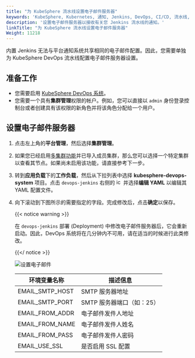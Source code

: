 ```yaml
---
title: "为 KubeSphere 流水线设置电子邮件服务器"
keywords: 'KubeSphere, Kubernetes, 通知, Jenkins, DevOps, CI/CD, 流水线, 电子邮件服务器'
description: '设置电子邮件服务器以接收有关您 Jenkins 流水线的通知。'
linkTitle: "为 KubeSphere 流水线设置电子邮件服务器"
Weight: 11218
---
```



内置 Jenkins 无法与平台通知系统共享相同的电子邮件配置。因此，您需要单独为 KubeSphere DevOps 流水线配置电子邮件服务器设置。

## 准备工作

- 您需要启用 [KubeSphere DevOps 系统](../../../../pluggable-components/devops/)。
- 您需要一个具有**集群管理**权限的帐户。例如，您可以直接以 `admin` 身份登录控制台或者创建具有该权限的新角色并将该角色分配给一个用户。

## 设置电子邮件服务器

1. 点击左上角的**平台管理**，然后选择**集群管理**。

2. 如果您已经启用[多集群功能](../../../../multicluster-management/)并已导入成员集群，那么您可以选择一个特定集群以查看其节点。如果尚未启用该功能，请直接参考下一步。

3. 转到**应用负载**下的**工作负载**，然后从下拉列表中选择 **kubesphere-devops-system** 项目。点击 `devops-jenkins` 右侧的 <img src="/images/docs/v3.x/common-icons/three-dots.png" height="15" alt="icon" /> 并选择**编辑 YAML** 以编辑其 YAML 配置文件。

4. 向下滚动到下图所示的需要指定的字段。完成修改后，点击**确定**以保存。

   {{< notice warning >}}

   在 `devops-jenkins` 部署 (Deployment) 中修改电子邮件服务器后，它会重新启动。因此，DevOps 系统将在几分钟内不可用，请在适当的时候进行此类修改。

   {{</ notice >}}

   ![设置电子邮件](/images/docs/v3.x/zh-cn/devops-user-guide/use-devops/set-email-server-for-kubesphere-pipelines/set-jenkins-email.png)

   | 环境变量名称      | 描述信息                  |
   | ----------------- | ------------------------- |
   | EMAIL\_SMTP\_HOST | SMTP 服务器地址           |
   | EMAIL\_SMTP\_PORT | SMTP 服务器端口（如：25） |
   | EMAIL\_FROM\_ADDR | 电子邮件发件人地址        |
   | EMAIL\_FROM\_NAME | 电子邮件发件人姓名        |
   | EMAIL\_FROM\_PASS | 电子邮件发件人密码        |
   | EMAIL\_USE\_SSL   | 是否启用 SSL 配置         |
